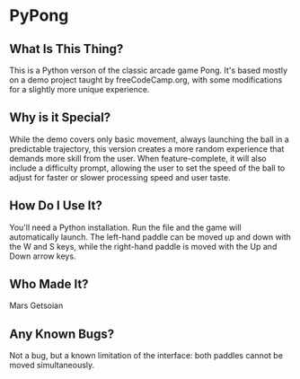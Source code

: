# PyPong

## What Is This Thing?
This is a Python verson of the classic arcade game Pong. It's based mostly on a demo project taught by freeCodeCamp.org, with some modifications for a slightly more unique experience.

## Why is it Special?
While the demo covers only basic movement, always launching the ball in a predictable trajectory, this version creates a more random experience that demands more skill from the user. When feature-complete, it will also include a difficulty prompt, allowing the user to set the speed of the ball to adjust for faster or slower processing speed and user taste.

## How Do I Use It?
You'll need a Python installation. Run the file and the game will automatically launch. The left-hand paddle can be moved up and down with the W and S keys, while the right-hand paddle is moved with the Up and Down arrow keys.

## Who Made It?
Mars Getsoian

## Any Known Bugs?
Not a bug, but a known limitation of the interface: both paddles cannot be moved simultaneously.